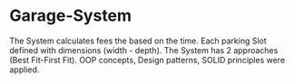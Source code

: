 # Garage-System

The System calculates fees the based on the time.
Each parking Slot defined with dimensions (width - depth).
The System has 2 approaches (Best Fit-First Fit).
OOP concepts, Design patterns, SOLID principles were applied.
